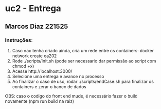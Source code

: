 # uc2 - Entrega

## Marcos Diaz 221525

### Instruções:
1. Caso nao tenha criado ainda, cria um rede entre os containers: docker network create ea202
2. Rode ./scripts/init.sh (pode ser necessario dar permissão ao script com chmod +x)
3. Acesse http://localhost:3000/
4. Selecione uma entrega e avance no processo
5. Ao finalizar o caso de uso, rodar ./scripts/endCase.sh para finalizar os containers e zerar o banco de dados

OBS: caso o codigo do front end mude, é necessário fazer o build novamente (npm run build na raiz)
